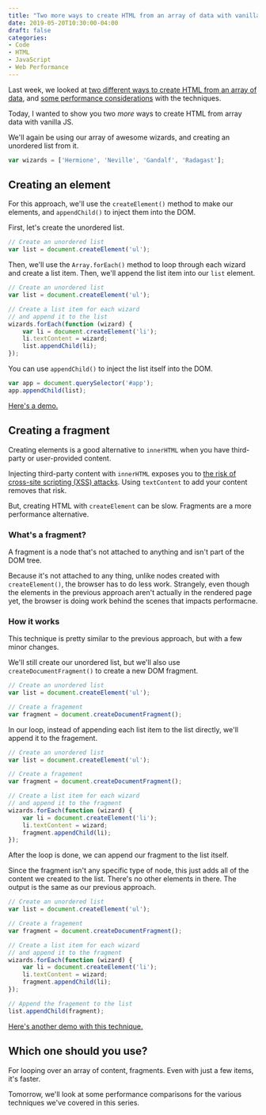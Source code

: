 ```yaml
---
title: "Two more ways to create HTML from an array of data with vanilla JS"
date: 2019-05-20T10:30:00-04:00
draft: false
categories:
- Code
- HTML
- JavaScript
- Web Performance
---
```


Last week, we looked at [two different ways to create HTML from an array of data](/two-different-ways-to-create-html-from-an-array-of-data-with-vanilla-js/), and [some performance considerations](/loops-dom-injection-and-performance-with-vanilla-js/) with the techniques.

Today, I wanted to show you two *more* ways to create HTML from array data with vanilla JS.

We'll again be using our array of awesome wizards, and creating an unordered list from it.

```js
var wizards = ['Hermione', 'Neville', 'Gandalf', 'Radagast'];
```

## Creating an element

For this approach, we'll use the `createElement()` method to make our elements, and `appendChild()` to inject them into the DOM.

First, let's create the unordered list.

```js
// Create an unordered list
var list = document.createElement('ul');
```

Then, we'll use the `Array.forEach()` method to loop through each wizard and create a list item. Then, we'll append the list item into our `list` element.

```js
// Create an unordered list
var list = document.createElement('ul');

// Create a list item for each wizard
// and append it to the list
wizards.forEach(function (wizard) {
	var li = document.createElement('li');
	li.textContent = wizard;
	list.appendChild(li);
});
```

You can use `appendChild()` to inject the list itself into the DOM.

```js
var app = document.querySelector('#app');
app.appendChild(list);
```

[Here's a demo.](https://codepen.io/cferdinandi/pen/vweLYR)

## Creating a fragment

Creating elements is a good alternative to `innerHTML` when you have third-party or user-provided content.

Injecting third-party content with `innerHTML` exposes you to [the risk of cross-site scripting (XSS) attacks](/preventing-cross-site-scripting-attacks-when-using-innerhtml-in-vanilla-javascript/). Using `textContent` to add your content removes that risk.

But, creating HTML with `createElement` can be slow. Fragments are a more performance alternative.

### What's a fragment?

A fragment is a node that's not attached to anything and isn't part of the DOM tree.

Because it's not attached to any thing, unlike nodes created with `createElement()`, the browser has to do less work. Strangely, even though the elements in the previous approach aren't actually in the rendered page yet, the browser is doing work behind the scenes that impacts performacne.

### How it works

This technique is pretty similar to the previous approach, but with a few minor changes.

We'll still create our unordered list, but we'll also use `createDocumentFragment()` to create a new DOM fragment.

```js
// Create an unordered list
var list = document.createElement('ul');

// Create a fragement
var fragment = document.createDocumentFragment();
```

In our loop, instead of appending each list item to the list directly, we'll append it to the fragement.

```js
// Create an unordered list
var list = document.createElement('ul');

// Create a fragement
var fragment = document.createDocumentFragment();

// Create a list item for each wizard
// and append it to the fragment
wizards.forEach(function (wizard) {
	var li = document.createElement('li');
	li.textContent = wizard;
	fragment.appendChild(li);
});
```

After the loop is done, we can append our fragment to the list itself.

Since the fragment isn't any specific type of node, this just adds all of the content we created to the list. There's no other elements in there. The output is the same as our previous approach.

```js
// Create an unordered list
var list = document.createElement('ul');

// Create a fragement
var fragment = document.createDocumentFragment();

// Create a list item for each wizard
// and append it to the fragment
wizards.forEach(function (wizard) {
	var li = document.createElement('li');
	li.textContent = wizard;
	fragment.appendChild(li);
});

// Append the fragement to the list
list.appendChild(fragment);
```

[Here's another demo with this technique.](https://codepen.io/cferdinandi/pen/vweLJV)

## Which one should you use?

For looping over an array of content, fragments. Even with just a few items, it's faster.

Tomorrow, we'll look at some performance comparisons for the various techniques we've covered in this series.